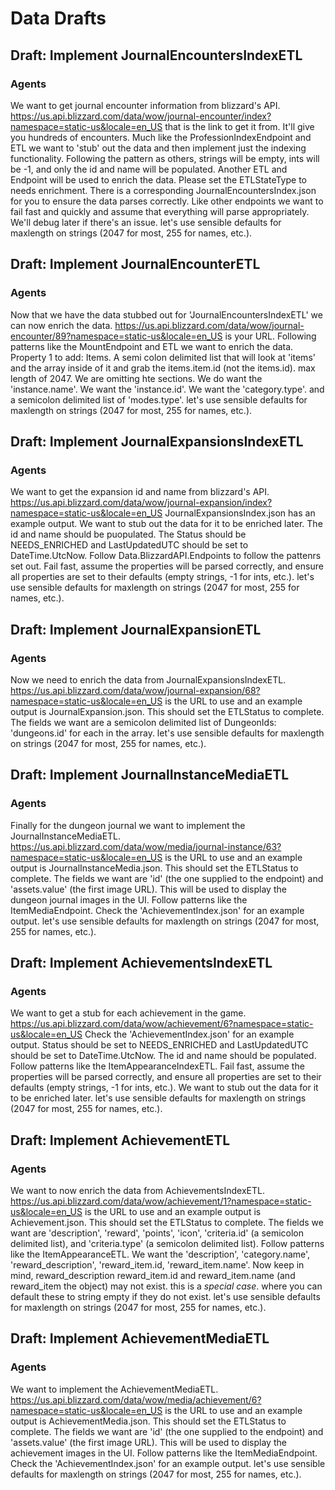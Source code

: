 # Data Drafts

## Draft: Implement JournalEncountersIndexETL
### Agents
We want to get journal encounter information from blizzard's API. https://us.api.blizzard.com/data/wow/journal-encounter/index?namespace=static-us&locale=en_US that is the link to get it from. It'll give you hundreds of encounters. Much like the ProfessionIndexEndpoint and ETL we want to 'stub' out the data and then implement just the indexing functionality. Following the pattern as others, strings will be empty, ints will be -1, and only the id and name will be populated. Another ETL and Endpoint will be used to enrich the data. Please set the ETLStateType to needs enrichment. There is a corresponding JournalEncountersIndex.json for you to ensure the data parses correctly. Like other endpoints we want to fail fast and quickly and assume that everything will parse appropriately. We'll debug later if there's an issue. let's use sensible defaults for maxlength on strings (2047 for most, 255 for names, etc.).

## Draft: Implement JournalEncounterETL
### Agents
Now that we have the data stubbed out for 'JournalEncountersIndexETL' we can now enrich the data. https://us.api.blizzard.com/data/wow/journal-encounter/89?namespace=static-us&locale=en_US is your URL. Following patterns like the MountEndpoint and ETL we want to enrich the data. Property 1 to add: Items. A semi colon delimited list that will look at 'items' and the array inside of it and grab the items.item.id (not the items.id). max length of 2047. We are omitting hte sections. We do want the 'instance.name'. We want the 'instance.id'. We want the 'category.type'. and a semicolon delimited list of 'modes.type'. let's use sensible defaults for maxlength on strings (2047 for most, 255 for names, etc.).

## Draft: Implement JournalExpansionsIndexETL
### Agents
We want to get the expansion id and name from blizzard's API. https://us.api.blizzard.com/data/wow/journal-expansion/index?namespace=static-us&locale=en_US JournalExpansionsIndex.json has an example output. We want to stub out the data for it to be enriched later. The id and name should be puopulated. The Status should be NEEDS_ENRICHED and LastUpdatedUTC should be set to DateTime.UtcNow. Follow Data.BlizzardAPI.Endpoints to follow the pattenrs set out. Fail fast, assume the properties will be parsed correctly, and ensure all properties are set to their defaults (empty strings, -1 for ints, etc.). let's use sensible defaults for maxlength on strings (2047 for most, 255 for names, etc.).

## Draft: Implement JournalExpansionETL
### Agents
Now we need to enrich the data from JournalExpansionsIndexETL. https://us.api.blizzard.com/data/wow/journal-expansion/68?namespace=static-us&locale=en_US is the URL to use and an example output is JournalExpansion.json. This should set the ETLStatus to complete. The fields we want are a semicolon delimited list of DungeonIds: 'dungeons.id' for each in the array. let's use sensible defaults for maxlength on strings (2047 for most, 255 for names, etc.).

## Draft: Implement JournalInstanceMediaETL
### Agents
Finally for the dungeon journal we want to implement the JournalInstanceMediaETL. https://us.api.blizzard.com/data/wow/media/journal-instance/63?namespace=static-us&locale=en_US is the URL to use and an example output is JournalInstanceMedia.json. This should set the ETLStatus to complete. The fields we want are 'id' (the one supplied to the endpoint) and 'assets.value' (the first image URL). This will be used to display the dungeon journal images in the UI. Follow patterns like the ItemMediaEndpoint. Check the 'AchievementIndex.json' for an example output. let's use sensible defaults for maxlength on strings (2047 for most, 255 for names, etc.).

## Draft: Implement AchievementsIndexETL
### Agents
We want to get a stub for each achievement in the game. https://us.api.blizzard.com/data/wow/achievement/6?namespace=static-us&locale=en_US Check the 'AchievementIndex.json' for an example output. Status should be set to NEEDS_ENRICHED and LastUpdatedUTC should be set to DateTime.UtcNow. The id and name should be populated. Follow patterns like the ItemAppearanceIndexETL. Fail fast, assume the properties will be parsed correctly, and ensure all properties are set to their defaults (empty strings, -1 for ints, etc.). We want to stub out the data for it to be enriched later. let's use sensible defaults for maxlength on strings (2047 for most, 255 for names, etc.).

## Draft: Implement AchievementETL
### Agents
We want to now enrich the data from AchievementsIndexETL. https://us.api.blizzard.com/data/wow/achievement/1?namespace=static-us&locale=en_US is the URL to use and an example output is Achievement.json. This should set the ETLStatus to complete. The fields we want are 'description', 'reward', 'points', 'icon', 'criteria.id' (a semicolon delimited list), and 'criteria.type' (a semicolon delimited list). Follow patterns like the ItemAppearanceETL. We want the 'description', 'category.name', 'reward_description', 'reward_item.id, 'reward_item.name'. Now keep in mind, reward_description reward_item.id and reward_item.name (and reward_item the object) may not exist. this is a *special case*. where you can default these to string empty if they do not exist. let's use sensible defaults for maxlength on strings (2047 for most, 255 for names, etc.).

## Draft: Implement AchievementMediaETL
### Agents
We want to implement the AchievementMediaETL. https://us.api.blizzard.com/data/wow/media/achievement/6?namespace=static-us&locale=en_US is the URL to use and an example output is AchievementMedia.json. This should set the ETLStatus to complete. The fields we want are 'id' (the one supplied to the endpoint) and 'assets.value' (the first image URL). This will be used to display the achievement images in the UI. Follow patterns like the ItemMediaEndpoint. Check the 'AchievementIndex.json' for an example output. let's use sensible defaults for maxlength on strings (2047 for most, 255 for names, etc.).
